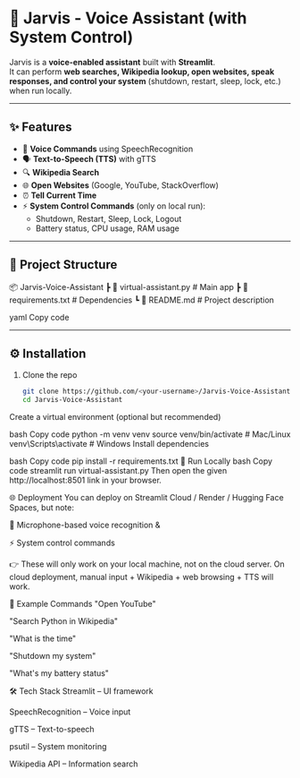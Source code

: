 # 🤖 Jarvis - Voice Assistant (with System Control)

Jarvis is a **voice-enabled assistant** built with **Streamlit**.  
It can perform **web searches, Wikipedia lookup, open websites, speak responses, and control your system** (shutdown, restart, sleep, lock, etc.) when run locally.

---

## ✨ Features
- 🎤 **Voice Commands** using SpeechRecognition  
- 🗣️ **Text-to-Speech (TTS)** with gTTS  
- 🔍 **Wikipedia Search**  
- 🌐 **Open Websites** (Google, YouTube, StackOverflow)  
- ⏰ **Tell Current Time**  
- ⚡ **System Control Commands** (only on local run):
  - Shutdown, Restart, Sleep, Lock, Logout
  - Battery status, CPU usage, RAM usage  

---

## 📂 Project Structure
📦 Jarvis-Voice-Assistant
┣ 📜 virtual-assistant.py # Main app
┣ 📜 requirements.txt # Dependencies
┗ 📜 README.md # Project description

yaml
Copy code

---

## ⚙️ Installation

1. Clone the repo
   ```bash
   git clone https://github.com/<your-username>/Jarvis-Voice-Assistant.git
   cd Jarvis-Voice-Assistant
Create a virtual environment (optional but recommended)

bash
Copy code
python -m venv venv
source venv/bin/activate     # Mac/Linux
venv\Scripts\activate        # Windows
Install dependencies

bash
Copy code
pip install -r requirements.txt
🚀 Run Locally
bash
Copy code
streamlit run virtual-assistant.py
Then open the given http://localhost:8501 link in your browser.

🌐 Deployment
You can deploy on Streamlit Cloud / Render / Hugging Face Spaces,
but note:

🎤 Microphone-based voice recognition &

⚡ System control commands

👉 These will only work on your local machine, not on the cloud server.
On cloud deployment, manual input + Wikipedia + web browsing + TTS will work.

📌 Example Commands
"Open YouTube"

"Search Python in Wikipedia"

"What is the time"

"Shutdown my system"

"What's my battery status"

🛠️ Tech Stack
Streamlit – UI framework

SpeechRecognition – Voice input

gTTS – Text-to-speech

psutil – System monitoring

Wikipedia API – Information search


